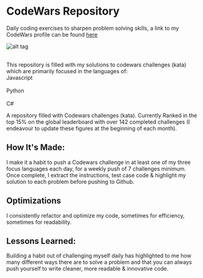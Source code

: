 # CodeWars Repository
Daily coding exercises to sharpen problem solving skills, a link to my CodeWars profile can be found <a target="_blank" href="https://www.codewars.com/users/Pyr1te">here</a>


![alt tag](https://github.com/Pyr1te/CodeWars/CodeWars.jpg)


<br />This repository is filled with my solutions to codewars challenges (kata) which are primarily focused in the languages of:
<br />Javascript  
<br />Python      
<br />C#          

A repository filled with Codewars challenges (kata). Currently Ranked in the top 15% on the global leaderboard with over 142 completed challenges (I endeavour to update these 
figures at the beginning of each month).

## How It's Made:

I make it a habit to push a Codewars challenge in at least one of my three focus languages each day, for a weekly push of 7 challenges minimum. 
Once complete, I extract the instructions, test case code & highlight my solution to each problem before pushing to Github.

## Optimizations

I consistently refactor and optimize my code, sometimes for efficiency, sometimes for readability. 

## Lessons Learned:

Building a habit out of challenging myself daily has highlighted to me how many different ways there are to solve a problem and that you can always push yourself to write cleaner, more readable & innovative code.
